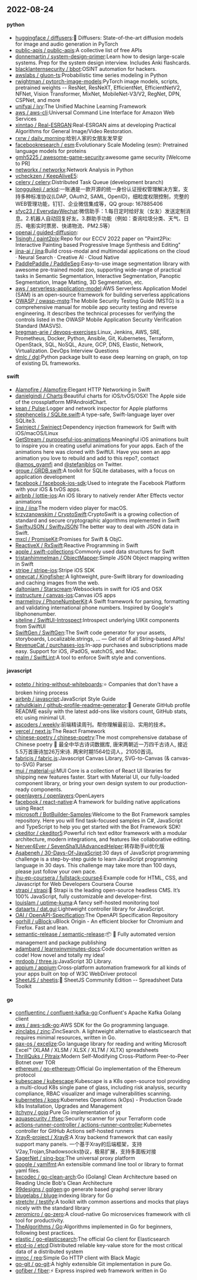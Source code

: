 ## 2022-08-24

#### python
* [huggingface / diffusers](https://github.com/huggingface/diffusers):🤗
Diffusers: State-of-the-art diffusion models for image and audio generation in PyTorch
* [public-apis / public-apis](https://github.com/public-apis/public-apis):A collective list of free APIs
* [donnemartin / system-design-primer](https://github.com/donnemartin/system-design-primer):Learn how to design large-scale systems. Prep for the system design interview. Includes Anki flashcards.
* [blacklanternsecurity / bbot](https://github.com/blacklanternsecurity/bbot):OSINT automation for hackers.
* [awslabs / gluon-ts](https://github.com/awslabs/gluon-ts):Probabilistic time series modeling in Python
* [rwightman / pytorch-image-models](https://github.com/rwightman/pytorch-image-models):PyTorch image models, scripts, pretrained weights -- ResNet, ResNeXT, EfficientNet, EfficientNetV2, NFNet, Vision Transformer, MixNet, MobileNet-V3/V2, RegNet, DPN, CSPNet, and more
* [unifyai / ivy](https://github.com/unifyai/ivy):The Unified Machine Learning Framework
* [aws / aws-cli](https://github.com/aws/aws-cli):Universal Command Line Interface for Amazon Web Services
* [xinntao / Real-ESRGAN](https://github.com/xinntao/Real-ESRGAN):Real-ESRGAN aims at developing Practical Algorithms for General Image/Video Restoration.
* [rxrw / daily_morning](https://github.com/rxrw/daily_morning):给别人家的女朋友发早安
* [facebookresearch / esm](https://github.com/facebookresearch/esm):Evolutionary Scale Modeling (esm): Pretrained language models for proteins
* [gmh5225 / awesome-game-security](https://github.com/gmh5225/awesome-game-security):awesome game security [Welcome to PR]
* [networkx / networkx](https://github.com/networkx/networkx):Network Analysis in Python
* [vcheckzen / KeepAliveE5](https://github.com/vcheckzen/KeepAliveE5):
* [celery / celery](https://github.com/celery/celery):Distributed Task Queue (development branch)
* [longguikeji / arkid](https://github.com/longguikeji/arkid):一账通是一款开源的统一身份认证授权管理解决方案，支持多种标准协议(LDAP, OAuth2, SAML, OpenID)，细粒度权限控制，完整的WEB管理功能，钉钉、企业微信集成等，QQ group: 167885406
* [sfyc23 / EverydayWechat](https://github.com/sfyc23/EverydayWechat):微信助手：1.每日定时给好友（女友）发送定制消息。2.机器人自动回复好友。3.群助手功能（例如：查询垃圾分类、天气、日历、电影实时票房、快递物流、PM2.5等）
* [openai / guided-diffusion](https://github.com/openai/guided-diffusion):
* [1jsingh / paint2pix](https://github.com/1jsingh/paint2pix):Repo for our ECCV 2022 paper on "Paint2Pix: Interactive Painting based Progressive Image Synthesis and Editing"
* [jina-ai / jina](https://github.com/jina-ai/jina):Build cross-modal and multimodal applications on the cloud · Neural Search · Creative AI · Cloud Native
* [PaddlePaddle / PaddleSeg](https://github.com/PaddlePaddle/PaddleSeg):Easy-to-use image segmentation library with awesome pre-trained model zoo, supporting wide-range of practical tasks in Semantic Segmentation, Interactive Segmentation, Panoptic Segmentation, Image Matting, 3D Segmentation, etc.
* [aws / serverless-application-model](https://github.com/aws/serverless-application-model):AWS Serverless Application Model (SAM) is an open-source framework for building serverless applications
* [OWASP / owasp-mstg](https://github.com/OWASP/owasp-mstg):The Mobile Security Testing Guide (MSTG) is a comprehensive manual for mobile app security testing and reverse engineering. It describes the technical processes for verifying the controls listed in the OWASP Mobile Application Security Verification Standard (MASVS).
* [bregman-arie / devops-exercises](https://github.com/bregman-arie/devops-exercises):Linux, Jenkins, AWS, SRE, Prometheus, Docker, Python, Ansible, Git, Kubernetes, Terraform, OpenStack, SQL, NoSQL, Azure, GCP, DNS, Elastic, Network, Virtualization. DevOps Interview Questions
* [dmlc / dgl](https://github.com/dmlc/dgl):Python package built to ease deep learning on graph, on top of existing DL frameworks.

#### swift
* [Alamofire / Alamofire](https://github.com/Alamofire/Alamofire):Elegant HTTP Networking in Swift
* [danielgindi / Charts](https://github.com/danielgindi/Charts):Beautiful charts for iOS/tvOS/OSX! The Apple side of the crossplatform MPAndroidChart.
* [kean / Pulse](https://github.com/kean/Pulse):Logger and network inspector for Apple platforms
* [stephencelis / SQLite.swift](https://github.com/stephencelis/SQLite.swift):A type-safe, Swift-language layer over SQLite3.
* [Swinject / Swinject](https://github.com/Swinject/Swinject):Dependency injection framework for Swift with iOS/macOS/Linux
* [GetStream / purposeful-ios-animations](https://github.com/GetStream/purposeful-ios-animations):Meaningful iOS animations built to inspire you in creating useful animations for your apps. Each of the animations here was cloned with SwiftUI. Have you seen an app animation you love to rebuild and add to this repo?, contact [@amos_gyamfi](https://twitter.com/amos_gyamfi) and [@stefanjblos](https://twitter.com/stefanjblos) on Twitter.
* [groue / GRDB.swift](https://github.com/groue/GRDB.swift):A toolkit for SQLite databases, with a focus on application development
* [facebook / facebook-ios-sdk](https://github.com/facebook/facebook-ios-sdk):Used to integrate the Facebook Platform with your iOS & tvOS apps.
* [airbnb / lottie-ios](https://github.com/airbnb/lottie-ios):An iOS library to natively render After Effects vector animations
* [iina / iina](https://github.com/iina/iina):The modern video player for macOS.
* [krzyzanowskim / CryptoSwift](https://github.com/krzyzanowskim/CryptoSwift):CryptoSwift is a growing collection of standard and secure cryptographic algorithms implemented in Swift
* [SwiftyJSON / SwiftyJSON](https://github.com/SwiftyJSON/SwiftyJSON):The better way to deal with JSON data in Swift.
* [mxcl / PromiseKit](https://github.com/mxcl/PromiseKit):Promises for Swift & ObjC.
* [ReactiveX / RxSwift](https://github.com/ReactiveX/RxSwift):Reactive Programming in Swift
* [apple / swift-collections](https://github.com/apple/swift-collections):Commonly used data structures for Swift
* [tristanhimmelman / ObjectMapper](https://github.com/tristanhimmelman/ObjectMapper):Simple JSON Object mapping written in Swift
* [stripe / stripe-ios](https://github.com/stripe/stripe-ios):Stripe iOS SDK
* [onevcat / Kingfisher](https://github.com/onevcat/Kingfisher):A lightweight, pure-Swift library for downloading and caching images from the web.
* [daltoniam / Starscream](https://github.com/daltoniam/Starscream):Websockets in swift for iOS and OSX
* [instructure / canvas-ios](https://github.com/instructure/canvas-ios):Canvas iOS apps
* [marmelroy / PhoneNumberKit](https://github.com/marmelroy/PhoneNumberKit):A Swift framework for parsing, formatting and validating international phone numbers. Inspired by Google's libphonenumber.
* [siteline / SwiftUI-Introspect](https://github.com/siteline/SwiftUI-Introspect):Introspect underlying UIKit components from SwiftUI
* [SwiftGen / SwiftGen](https://github.com/SwiftGen/SwiftGen):The Swift code generator for your assets, storyboards, Localizable.strings, … — Get rid of all String-based APIs!
* [RevenueCat / purchases-ios](https://github.com/RevenueCat/purchases-ios):In-app purchases and subscriptions made easy. Support for iOS, iPadOS, watchOS, and Mac.
* [realm / SwiftLint](https://github.com/realm/SwiftLint):A tool to enforce Swift style and conventions.

#### javascript
* [poteto / hiring-without-whiteboards](https://github.com/poteto/hiring-without-whiteboards):⭐️
Companies that don't have a broken hiring process
* [airbnb / javascript](https://github.com/airbnb/javascript):JavaScript Style Guide
* [rahuldkjain / github-profile-readme-generator](https://github.com/rahuldkjain/github-profile-readme-generator):🚀
Generate GitHub profile README easily with the latest add-ons like visitors count, GitHub stats, etc using minimal UI.
* [ascoders / weekly](https://github.com/ascoders/weekly):前端精读周刊。帮你理解最前沿、实用的技术。
* [vercel / next.js](https://github.com/vercel/next.js):The React Framework
* [chinese-poetry / chinese-poetry](https://github.com/chinese-poetry/chinese-poetry):The most comprehensive database of Chinese poetry
🧶
最全中华古诗词数据库, 唐宋两朝近一万四千古诗人, 接近5.5万首唐诗加26万宋诗. 两宋时期1564位词人，21050首词。
* [fabricjs / fabric.js](https://github.com/fabricjs/fabric.js):Javascript Canvas Library, SVG-to-Canvas (& canvas-to-SVG) Parser
* [mui / material-ui](https://github.com/mui/material-ui):MUI Core is a collection of React UI libraries for shipping new features faster. Start with Material UI, our fully-loaded component library, or bring your own design system to our production-ready components.
* [openlayers / openlayers](https://github.com/openlayers/openlayers):OpenLayers
* [facebook / react-native](https://github.com/facebook/react-native):A framework for building native applications using React
* [microsoft / BotBuilder-Samples](https://github.com/microsoft/BotBuilder-Samples):Welcome to the Bot Framework samples repository. Here you will find task-focused samples in C#, JavaScript and TypeScript to help you get started with the Bot Framework SDK!
* [ckeditor / ckeditor5](https://github.com/ckeditor/ckeditor5):Powerful rich text editor framework with a modular architecture, modern integrations, and features like collaborative editing.
* [Nerver4Ever / SevenSha1UIAdvancedHelper](https://github.com/Nerver4Ever/SevenSha1UIAdvancedHelper):转存助手ui优化版
* [Asabeneh / 30-Days-Of-JavaScript](https://github.com/Asabeneh/30-Days-Of-JavaScript):30 days of JavaScript programming challenge is a step-by-step guide to learn JavaScript programming language in 30 days. This challenge may take more than 100 days, please just follow your own pace.
* [jhu-ep-coursera / fullstack-course4](https://github.com/jhu-ep-coursera/fullstack-course4):Example code for HTML, CSS, and Javascript for Web Developers Coursera Course
* [strapi / strapi](https://github.com/strapi/strapi):🚀
Strapi is the leading open-source headless CMS. It’s 100% JavaScript, fully customizable and developer-first.
* [louislam / uptime-kuma](https://github.com/louislam/uptime-kuma):A fancy self-hosted monitoring tool
* [dataarts / dat.gui](https://github.com/dataarts/dat.gui):Lightweight controller library for JavaScript.
* [OAI / OpenAPI-Specification](https://github.com/OAI/OpenAPI-Specification):The OpenAPI Specification Repository
* [gorhill / uBlock](https://github.com/gorhill/uBlock):uBlock Origin - An efficient blocker for Chromium and Firefox. Fast and lean.
* [semantic-release / semantic-release](https://github.com/semantic-release/semantic-release):📦
🚀
Fully automated version management and package publishing
* [adambard / learnxinyminutes-docs](https://github.com/adambard/learnxinyminutes-docs):Code documentation written as code! How novel and totally my idea!
* [mrdoob / three.js](https://github.com/mrdoob/three.js):JavaScript 3D Library.
* [appium / appium](https://github.com/appium/appium):Cross-platform automation framework for all kinds of your apps built on top of W3C WebDriver protocol
* [SheetJS / sheetjs](https://github.com/SheetJS/sheetjs):📗
SheetJS Community Edition -- Spreadsheet Data Toolkit

#### go
* [confluentinc / confluent-kafka-go](https://github.com/confluentinc/confluent-kafka-go):Confluent's Apache Kafka Golang client
* [aws / aws-sdk-go](https://github.com/aws/aws-sdk-go):AWS SDK for the Go programming language.
* [zinclabs / zinc](https://github.com/zinclabs/zinc):ZincSearch. A lightweight alternative to elasticsearch that requires minimal resources, written in Go.
* [qax-os / excelize](https://github.com/qax-os/excelize):Go language library for reading and writing Microsoft Excel™ (XLAM / XLSM / XLSX / XLTM / XLTX) spreadsheets
* [ThrillQuks / Pitraix](https://github.com/ThrillQuks/Pitraix):Modern Self-Modifying Cross-Platform Peer-to-Peer Botnet over TOR
* [ethereum / go-ethereum](https://github.com/ethereum/go-ethereum):Official Go implementation of the Ethereum protocol
* [kubescape / kubescape](https://github.com/kubescape/kubescape):Kubescape is a K8s open-source tool providing a multi-cloud K8s single pane of glass, including risk analysis, security compliance, RBAC visualizer and image vulnerabilities scanning.
* [kubernetes / kops](https://github.com/kubernetes/kops):Kubernetes Operations (kOps) - Production Grade k8s Installation, Upgrades and Management
* [itchyny / gojq](https://github.com/itchyny/gojq):Pure Go implementation of jq
* [aquasecurity / tfsec](https://github.com/aquasecurity/tfsec):Security scanner for your Terraform code
* [actions-runner-controller / actions-runner-controller](https://github.com/actions-runner-controller/actions-runner-controller):Kubernetes controller for GitHub Actions self-hosted runners
* [XrayR-project / XrayR](https://github.com/XrayR-project/XrayR):A Xray backend framework that can easily support many panels. 一个基于Xray的后端框架，支持V2ay,Trojan,Shadowsocks协议，极易扩展，支持多面板对接
* [SagerNet / sing-box](https://github.com/SagerNet/sing-box):The universal proxy platform
* [google / yamlfmt](https://github.com/google/yamlfmt):An extensible command line tool or library to format yaml files.
* [bxcodec / go-clean-arch](https://github.com/bxcodec/go-clean-arch):Go (Golang) Clean Architecture based on Reading Uncle Bob's Clean Architecture
* [99designs / gqlgen](https://github.com/99designs/gqlgen):go generate based graphql server library
* [blugelabs / bluge](https://github.com/blugelabs/bluge):indexing library for Go
* [stretchr / testify](https://github.com/stretchr/testify):A toolkit with common assertions and mocks that plays nicely with the standard library
* [zeromicro / go-zero](https://github.com/zeromicro/go-zero):A cloud-native Go microservices framework with cli tool for productivity.
* [TheAlgorithms / Go](https://github.com/TheAlgorithms/Go):Algorithms implemented in Go for beginners, following best practices.
* [elastic / go-elasticsearch](https://github.com/elastic/go-elasticsearch):The official Go client for Elasticsearch
* [etcd-io / etcd](https://github.com/etcd-io/etcd):Distributed reliable key-value store for the most critical data of a distributed system
* [imroc / req](https://github.com/imroc/req):Simple Go HTTP client with Black Magic
* [go-git / go-git](https://github.com/go-git/go-git):A highly extensible Git implementation in pure Go.
* [gofiber / fiber](https://github.com/gofiber/fiber):⚡️
Express inspired web framework written in Go
